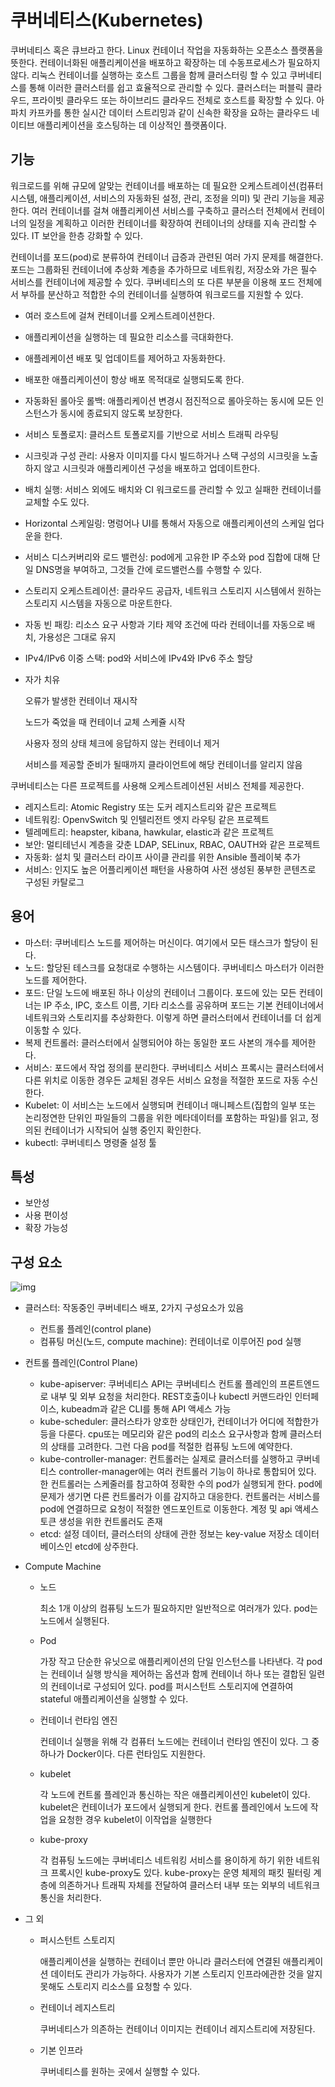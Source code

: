 # 쿠버네티스(Kubernetes)

쿠버네티스 혹은 큐브라고 한다. Linux 컨테이너 작업을 자동화하는 오픈소스 플랫폼을 뜻한다. 컨테이너화된 애플리케이션을 배포하고 확장하는 데 수동프로세스가 필요하지 않다. 리눅스 컨테이너를 실행하는 호스트 그룹을 함께 클러스터링 할 수 있고 쿠버네티스를 통해 이러한 클러스터를 쉽고 효율적으로 관리할 수 있다. 클러스터는 퍼블릭 클라우드, 프라이빗 클라우드 또는 하이브리드 클라우드 전체로 호스트를 확장할 수 있다. 아파치 카프카를 통한 실시간 데이터 스트리밍과 같이 신속한 확장을 요하는 클라우드 네이티브 애플리케이션을 호스팅하는 데 이상적인 플랫폼이다.

## 기능

워크로드를 위해 규모에 알맞는 컨테이너를 배포하는 데 필요한 오케스트레이션(컴퓨터 시스템, 애플리케이션, 서비스의 자동화된 설정, 관리, 조정을 의미) 및 관리 기능을 제공한다. 여러 컨테이너를 걸쳐 애플리케이션 서비스를 구축하고 클러스터 전체에서 컨테이너의 일정을 계획하고 이러한 컨테이너를 확장하여 컨테이너의 상태를 지속 관리할 수 있다. IT 보안을 한층 강화할 수 있다.

컨테이너를 포드(pod)로 분류하여 컨테이너 급증과 관련된 여러 가지 문제를 해결한다. 포드는 그룹화된 컨테이너에 추상화 계층을 추가하므로 네트워킹, 저장소와 가은 필수 서비스를 컨테이너에 제공할 수 있다. 쿠버네티스의 또 다른 부분을 이용해 포드 전체에서 부하를 분산하고 적합한 수의 컨테이너를 실행하여 워크로드를 지원할 수 있다.

- 여러 호스트에 걸쳐 컨테이너를 오케스트레이션한다.

- 애플리케이션을 실행하는 데 필요한 리소스를 극대화한다.

- 애플레케이션 배포 및 업데이트를 제어하고 자동화한다.

- 배포한 애플리케이션이 항상 배포 목적대로 실행되도록 한다.

- 자동화된 롤아웃 롤백: 애플리케이션 변경시 점진적으로 롤아웃하는 동시에 모든 인스턴스가 동시에 종료되지 않도록 보장한다.

- 서비스 토폴로지: 클러스트 토폴로지를 기반으로 서비스 트래픽 라우팅

- 시크릿과 구성 관리: 사용자 이미지를 다시 빌드하거나 스택 구성의 시크릿을 노출하지 않고 시크릿과 애플리케이션 구성을 배포하고 업데이트한다.

- 배치 실행: 서비스 외에도 배치와 CI 워크로드를 관리할 수 있고 실패한 컨테이너를 교체할 수도 있다.

- Horizontal 스케일링: 명렁어나 UI를 통해서 자동으로 애플리케이션의 스케일 업다운을 한다.

- 서비스 디스커버리와 로드 밸런싱: pod에게 고유한 IP 주소와 pod 집합에 대해 단일 DNS명을 부여하고, 그것들 간에 로드밸런스를 수행할 수 있다.

- 스토리지 오케스트레이션: 클라우드 공급자, 네트워크 스토리지 시스템에서 원하는 스토리지 시스템을 자동으로 마운트한다.

- 자동 빈 패킹: 리소스 요구 사항과 기타 제약 조건에 따라 컨테이너를 자동으로 배치, 가용성은 그대로 유지

- IPv4/IPv6 이중 스택: pod와 서비스에 IPv4와 IPv6 주소 할당

- 자가 치유

  오류가 발생한 컨테이너 재시작

  노드가 죽었을 때 컨테이너 교체 스케쥴 시작

  사용자 정의 상태 체크에 응답하지 않는 컨테이너 제거

  서비스를 제공할 준비가 될때까지 클라이언트에 해당 컨테이너를 알리지 않음



쿠버네티스는 다른 프로젝트를 사용해 오케스트레이션된 서비스 전체를 제공한다. 

- 레지스트리: Atomic Registry 또는 도커 레지스트리와 같은 프로젝트
- 네트워킹: OpenvSwitch 및 인텔리전트 엣지 라우팅 같은 프로젝트
- 텔레메트리: heapster, kibana, hawkular, elastic과 같은 프로젝트
- 보안: 멀티테넌시 계층을 갖춘 LDAP, SELinux, RBAC, OAUTH와 같은 프로젝트
- 자동화: 설치 및 클러스터 라이프 사이클 관리를 위한 Ansible 플레이북 추가
- 서비스: 인지도 높은 어플리케이션 패턴을 사용하여 사전 생성된 풍부한 콘텐츠로 구성된 카탈로그



## 용어

- 마스터: 쿠버네티스 노드를 제어하는 머신이다. 여기에서 모든 태스크가 할당이 된다.
- 노드: 할당된 테스크를 요청대로 수행하는 시스템이다. 쿠버네티스 마스터가 이러한 노드를 제어한다.
- 포드: 단일 노드에 배포된 하나 이상의 컨테이너 그룹이다. 포드에 있는 모든 컨테이너는 IP 주소, IPC, 호스트 이름, 기타 리소스를 공유하며 포드는 기본 컨테이너에서 네트워크와 스토리지를 추상화한다.  이렇게 하면 클러스터에서 컨테이너를 더 쉽게 이동할 수 있다.
- 복제 컨트롤러: 클러스터에서 실행되어야 하는 동일한 포드 사본의 개수를 제어한다.
- 서비스: 포드에서 작업 정의를 분리한다. 쿠버네티스 서비스 프록시는 클러스터에서 다른 위치로 이동한 경우든 교체된 경우든 서비스 요청을 적절한 포드로 자동 수신한다.
- Kubelet: 이 서비스는 노드에서 실행되며 컨테이너 매니페스트(집합의 일부 또는 논리정연한 단위인 파일들의 그룹을 위한 메타데이터를 포함하는 파일)를 읽고, 정의된 컨테이너가 시작되어 실행 중인지 확인한다.
- kubectl: 쿠버네티스 명령줄 설정 툴



## 특성

- 보안성
- 사용 편이성
- 확장 가능성



## 구성 요소

![img](https://www.redhat.com/cms/managed-files/kubernetes_diagram-v3-770x717_0.svg)

- 클러스터: 작동중인 쿠버네티스 배포, 2가지 구성요소가 있음
  - 컨트롤 플레인(control plane)
  - 컴퓨팅 머신(노드, compute machine): 컨테이너로 이루어진 pod 실행



- 컨트롤 플레인(Control Plane)

  - kube-apiserver: 쿠버네티스 API는 쿠버네티스 컨트롤 플레인의 프론트엔드로 내부 및 외부 요청을 처리한다. REST호출이나 kubectl 커맨드라인 인터페이스, kubeadm과 같은 CLI를 통해 API 액세스 가능
  - kube-scheduler: 클러스타가 양호한 상태인가, 컨테이너가 어디에 적합한가 등을 다룬다. cpu또는 메모리와 같은 pod의 리소스 요구사항과 함께 클러스터의 상태를 고려한다. 그런 다음 pod를 적절한 컴퓨팅 노드에 예약한다.
  - kube-controller-manager: 컨트롤러는 실제로 클러스터를 실행하고 쿠버네티스 controller-manager에는 여러 컨트롤러 기능이 하나로 통합되어 있다. 한 컨트롤러는 스케줄러를 참고하여 정확한 수의 pod가 실행되게 한다. pod에 문제가 생기면 다른 컨트롤러가 이를 감지하고 대응한다. 컨트롤러는 서비스를 pod에 연결하므로 요청이 적절한 엔드포인트로 이동한다. 계정 및 api 액세스 토큰 생성을 위한 컨트롤러도 존재
  - etcd: 설정 데이터, 클러스터의 상태에 관한 정보는 key-value 저장소 데이터베이스인 etcd에 상주한다.

- Compute Machine

  - 노드

    최소 1개 이상의 컴퓨팅 노드가 필요하지만 일반적으로 여러개가 있다. pod는 노드에서 실행된다.

  - Pod

    가장 작고 단순한 유닛으로 애플리케이션의 단일 인스턴스를 나타낸다. 각 pod는 컨테이너 실행 방식을 제어하는 옵션과 함께 컨테이너 하나 또는 결합된 일련의 컨테이너로 구성되어 있다. pod를 퍼시스턴트 스토리지에 연결하여 stateful 애플리케이션을 실행할 수 있다.

  - 컨테이너 런타임 엔진

    컨테이너 실행을 위해 각 컴퓨터 노드에는 컨테이너 런타임 엔진이 있다. 그 중 하나가 Docker이다. 다른 런타임도 지원한다.

  - kubelet

    각 노드에 컨트롤 플레인과 통신하는 작은 애플리케이션인 kubelet이 있다. kubelet은 컨테이너가 포드에서 실행되게 한다. 컨트롤 플레인에서 노드에 작업을 요청한 경우 kubelet이 이작업을 실행한다

  - kube-proxy

    각 컴퓨팅 노드에는 쿠버네티스 네트워킹 서비스를 용이하게 하기 위한 네트워크 프록시인 kube-proxy도 있다. kube-proxy는 운영 체제의 패킷 필터링 계층에 의존하거나 트래픽 자체를 전달하여 클러스터 내부 또는 외부의 네트워크 통신을 처리한다.

- 그 외

  - 퍼시스턴트 스토리지

    애플리케이션을 실행하는 컨테이너 뿐만 아니라 클러스터에 연결된 애플리케이션 데이터도 관리가 가능하다. 사용자가 기본 스토리지 인프라에관한 것을 알지 못해도 스토리지 리소스를 요청할 수 있다.

  - 컨테이너 레지스트리

    쿠버네티스가 의존하는 컨테이너 이미지는 컨테이너 레지스트리에 저장된다.

  - 기본 인프라

    쿠버네티스를 원하는 곳에서 실행할 수 있다.